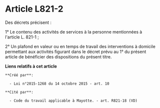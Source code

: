 # Article L821-2

Des décrets précisent : 

1° Le contenu des activités de services à la personne mentionnées à l'article L. 821-1 ; 

2° Un plafond en valeur ou en temps de travail des interventions à domicile permettant aux activités figurant dans le décret
prévu au 1° du présent article de bénéficier des dispositions du présent titre.

**Liens relatifs à cet article**

	**Créé par**:

	  - Loi n°2015-1268 du 14 octobre 2015 - art. 10

	**Cité par**:

	  - Code du travail applicable à Mayotte. - art. R821-18 (VD)
